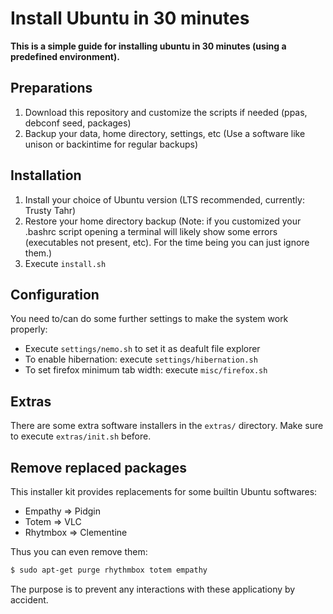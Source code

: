# Install Ubuntu in 30 minutes

**This is a simple guide for installing ubuntu in 30 minutes (using a predefined environment).**


## Preparations

1. Download this repository and customize the scripts if needed (ppas, debconf seed, packages)
2. Backup your data, home directory, settings, etc (Use a software like unison or backintime for regular backups)


## Installation

1. Install your choice of Ubuntu version (LTS recommended, currently: Trusty Tahr)
2. Restore your home directory backup (Note: if you customized your .bashrc script opening a terminal will likely show some errors (executables not present, etc). For the time being you can just ignore them.)
3. Execute `install.sh`


## Configuration

You need to/can do some further settings to make the system work properly:

- Execute `settings/nemo.sh` to set it as deafult file explorer
- To enable hibernation: execute `settings/hibernation.sh`
- To set firefox minimum tab width: execute `misc/firefox.sh`


## Extras

There are some extra software installers in the `extras/` directory. Make sure to execute `extras/init.sh` before.


## Remove replaced packages

This installer kit provides replacements for some builtin Ubuntu softwares:

- Empathy => Pidgin
- Totem => VLC
- Rhytmbox => Clementine

Thus you can even remove them:

``` bash
$ sudo apt-get purge rhythmbox totem empathy
```

The purpose is to prevent any interactions with these applicationy by accident.
